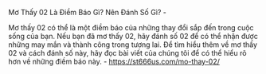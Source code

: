 Mơ Thấy 02 Là Điềm Báo Gì? Nên Đánh Số Gì? - 

Mơ thấy 02 có thể là một điềm báo của những thay đổi sắp đến trong cuộc sống của bạn. Nếu bạn đã mơ thấy 02, hãy đánh số 02 để có thể nhận được những may mắn và thành công trong tương lai. Để tìm hiểu thêm về mơ thấy 02 và cách đánh số này, hãy đọc bài viết của chúng tôi để có thể hiểu rõ hơn về những điềm báo này. - https://st666us.com/mo-thay-02/
